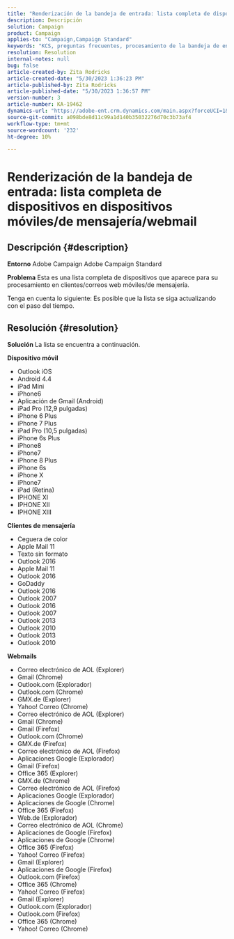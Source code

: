 ```yaml
---
title: "Renderización de la bandeja de entrada: lista completa de dispositivos en dispositivos móviles/de mensajería/webmail"
description: Descripción
solution: Campaign
product: Campaign
applies-to: "Campaign,Campaign Standard"
keywords: "KCS, preguntas frecuentes, procesamiento de la bandeja de entrada, conjunto completo de dispositivos, procesamiento a través de, móvil, cliente de mensajería, webmail, ACS, AC, Adobe Campaign, Adobe Campaign Standard"
resolution: Resolution
internal-notes: null
bug: false
article-created-by: Zita Rodricks
article-created-date: "5/30/2023 1:36:23 PM"
article-published-by: Zita Rodricks
article-published-date: "5/30/2023 1:36:57 PM"
version-number: 3
article-number: KA-19462
dynamics-url: "https://adobe-ent.crm.dynamics.com/main.aspx?forceUCI=1&pagetype=entityrecord&etn=knowledgearticle&id=f206e1f6-eefe-ed11-8f6e-6045bd0063aa"
source-git-commit: a098bde8d11c99a1d140b35032276d70c3b73af4
workflow-type: tm+mt
source-wordcount: '232'
ht-degree: 10%

---
```


# Renderización de la bandeja de entrada: lista completa de dispositivos en dispositivos móviles/de mensajería/webmail

## Descripción {#description}


<b>Entorno</b>
Adobe Campaign Adobe Campaign Standard

<b>Problema</b>
Esta es una lista completa de dispositivos que aparece para su procesamiento en clientes/correos web móviles/de mensajería.

Tenga en cuenta lo siguiente: Es posible que la lista se siga actualizando con el paso del tiempo.


## Resolución {#resolution}


<b>Solución</b>
La lista se encuentra a continuación.

<b>Dispositivo móvil</b>

- Outlook iOS
- Android 4.4
- iPad Mini
- iPhone6
- Aplicación de Gmail (Android)
- iPad Pro (12,9 pulgadas)
- iPhone 6 Plus
- iPhone 7 Plus
- iPad Pro (10,5 pulgadas)
- iPhone 6s Plus
- iPhone8
- iPhone7
- iPhone 8 Plus
- iPhone 6s
- iPhone X
- iPhone7
- iPad (Retina)
- IPHONE XI
- IPHONE XII
- IPHONE XIII




<b>Clientes de mensajería</b>

- Ceguera de color
- Apple Mail 11
- Texto sin formato
- Outlook 2016
- Apple Mail 11
- Outlook 2016
- GoDaddy
- Outlook 2016
- Outlook 2007
- Outlook 2016
- Outlook 2007
- Outlook 2013
- Outlook 2010
- Outlook 2013
- Outlook 2010




<b>Webmails</b>

- Correo electrónico de AOL (Explorer)
- Gmail (Chrome)
- Outlook.com (Explorador)
- Outlook.com (Chrome)
- GMX.de (Explorer)
- Yahoo! Correo (Chrome)
- Correo electrónico de AOL (Explorer)
- Gmail (Chrome)
- Gmail (Firefox)
- Outlook.com (Chrome)
- GMX.de (Firefox)
- Correo electrónico de AOL (Firefox)
- Aplicaciones Google (Explorador)
- Gmail (Firefox)
- Office 365 (Explorer)
- GMX.de (Chrome)
- Correo electrónico de AOL (Firefox)
- Aplicaciones Google (Explorador)
- Aplicaciones de Google (Chrome)
- Office 365 (Firefox)
- Web.de (Explorador)
- Correo electrónico de AOL (Chrome)
- Aplicaciones de Google (Firefox)
- Aplicaciones de Google (Chrome)
- Office 365 (Firefox)
- Yahoo! Correo (Firefox)
- Gmail (Explorer)
- Aplicaciones de Google (Firefox)
- Outlook.com (Firefox)
- Office 365 (Chrome)
- Yahoo! Correo (Firefox)
- Gmail (Explorer)
- Outlook.com (Explorador)
- Outlook.com (Firefox)
- Office 365 (Chrome)
- Yahoo! Correo (Chrome)

